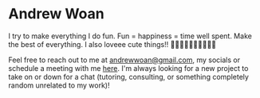 # Andrew Woan

I try to make everything I do fun. Fun = happiness = time well spent. Make the best of everything. I also loveee cute things!! 🥰🥰🥰🥰🥰🥰🥰🥰🥰🥰

Feel free to reach out to me at andrewwoan@gmail.com, my socials or schedule a meeting with me [here](https://calendly.com/andrewwoan/virtual-coffee-chat). I'm always looking for a new project to take on or down for a chat (tutoring, consulting, or something completely random unrelated to my work)! 
